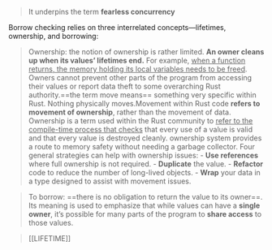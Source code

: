 

> It underpins the term **fearless concurrency**

Borrow checking relies on three interrelated concepts—lifetimes, ownership, and borrowing:

> Ownership: the notion of ownership is rather limited. **An owner cleans up when its values’ lifetimes end.**
For example, <u>when a function returns, the memory holding its local variables needs to be freed</u>. 
Owners cannot prevent other parts of the program from accessing their values or report data theft to some overarching Rust authority.==the term move means== something very specific within Rust. Nothing physically moves.Movement within Rust code **refers to movement of ownership**, rather than the movement of data. 
Ownership is a term used within the Rust community to <u>refer to the compile-time process that checks</u> that every use of a value is valid and that every value is destroyed cleanly.
ownership system provides a route to memory safety without needing a garbage collector. 
Four general strategies can help with ownership issues:
    - **Use references** where full ownership is not required.
    - **Duplicate** the value.
    - **Refactor** code to reduce the number of long-lived objects.
    - **Wrap** your data in a type designed to assist with movement issues.

> To borrow: ==there is no obligation to return the value to its owner==. Its meaning is used to emphasize that while values can have a **single owner**, it’s possible for many parts of the program to **share access** to those values.

> [[LIFETIME]]
